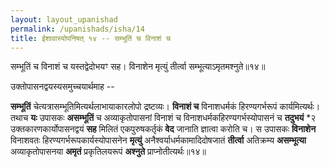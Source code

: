 ```yaml
---
layout: layout_upanishad
permalink: /upanishads/isha/14
title: ईशावास्योपनिषत् १४ -- सम्भूतिं च विनाशं च
---
```


<div class="mulam" markdown="1">
सम्भूतिं च विनाशं च यस्तद्वेदोभयꣳ सह।  
विनाशेन मृत्युं तीर्त्वा सम्भूत्याऽमृतमश्नुते॥१४॥
</div>

उक्तोपासनद्वयस्यसमुच्चयार्थमाह --

**सम्भूतिं** चेत्यत्रासम्भूतिमित्यर्थलाभायाकारलोपो द्रष्टव्यः। 
**विनाशं च** विनाशधर्मकं हिरण्यगर्भरूपं कार्यमित्यर्थः। 
तथाच **यः** उपासकः **असम्भूतिं** च अव्याकृतोपासनां विनाशं च विनाशधर्मकहिरण्यगर्भस्योपासनं च **तदुभयं** *२ उक्तकारणकार्योपासनद्वयं **सह** मिलितं एकपुरुषकर्तृकं **वेद** जानाति ज्ञात्वा करोति च। 
स उपासकः **विनाशेन** विनाशवतः हिरण्यगर्भरूपकार्यस्योपासनेन **मृत्युं** अनैश्वर्याधर्मकामादिदोषजातं **तीर्त्वा** अतिक्रम्य **असम्भूत्या** अव्याकृतोपासनया **अमृतं** प्रकृतिलयरूपं **अश्नुते** प्राप्नोतीत्यर्थः॥१४॥
